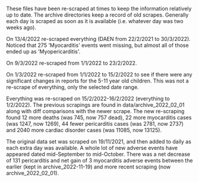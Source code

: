These files have been re-scraped at times to keep the information relatively up to date. The archive directories keep a record of old scrapes. Generally each day is scraped as soon as it is available (i.e. whatever day was two weeks ago).

On 13/4/2022 re-scraped everything (DAEN from 22/2/2021 to 30/3/2022). Noticed that 275 'Myocarditis' events went missing, but almost all of those ended up as 'Myopericarditis'.

On 9/3/2022 re-scraped from 1/1/2022 to 23/2/2022.

On 1/3/2022 re-scraped from 1/1/2022 to 15/2/2022 to see if there were any significant changes in reports for the 5-11 year old children. This was not a re-scrape of everything, only the selected date range.

Everything was re-scraped on 15/2/2022-16/2/2022 (everything to 1/2/2022). The previous scrapings are found in data/archive_2022_02_01 along with diff comparisons with the newer scrape. The new re-scraping found 12 more deaths (was 745, now 757 dead), 22 more myocarditis cases (was 1247, now 1269), 44 fewer pericarditis cases (was 2781, now 2737) and 2040 more cardiac disorder cases (was 11085, now 13125).

The original data set was scraped on 19/11/2021, and then added to daily as each extra day was available. A whole lot of new adverse events have appeared dated mid-September to mid-October. There was a net decrease of 131 pericarditis and net gain of 3 myocarditis adverse events between the earlier (kept in archive_2022-11-19) and more recent scraping (now archive_2022_02_01).
